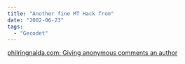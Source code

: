 ```yaml
---
title: "Another fine MT Hack from"
date: "2002-06-23"
tags:
  - "Gecodet"
---
```


[philringnalda.com: Giving anonymous comments an author](http://philringnalda.com/archives/002240.php)
